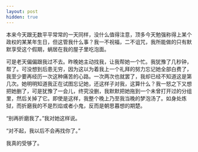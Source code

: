 ```yaml
---
layout: post
hidden: true
---
```

本来今天跟无数平平常常的一天同样，没什么值得注意，顶多今天勉强称得上某个政权的某某年生日，但这管我什么事？我一不祝福，二不诅咒，我所能做的只有默默享受这个假期，蜗居在我的屋子里吃泡面。

可是老天偏偏跟我过不去。昨晚她主动找我，让我帮她一个忙。我犹豫了几秒钟，帮了。可没想到后患无穷，因为这以为着我上一个礼拜的努力忘记她全部白费了，我至少要再经历一次这种痛苦的心路。一次两次也就罢了，我却已经不知道这是第几次。她明明知道我正在试图忘记她，还这样子对我，这算什么？我一怒之下又想把她删了，可是犹豫了一会儿，终究没删，我默默把她拖到一个未曾打开过的分组里，然后关掉了它。即使是这样，我整个晚上乃至我当晚的梦泡汤了。如身处炼狱，而折磨我的不是烈焰或者小鬼，反而是朝思暮想的期楚。

“别再折磨我了。”我对她这样说。

“对不起，我以后不会再找你了。”

我真的受够了。